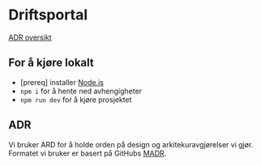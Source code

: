 # Driftsportal

[ADR oversikt](docs/adr/index.md)

## For å kjøre lokalt

- [prereq] installer [Node.js](https://nodejs.org/en/)
- `npm i` for å hente ned avhengigheter
- `npm run dev` for å kjøre prosjektet

## ADR

Vi bruker ARD for å holde orden på design og arkitekuravgjørelser vi gjør. Formatet vi bruker er basert på GitHubs [MADR](https://adr.github.io/madr/).
